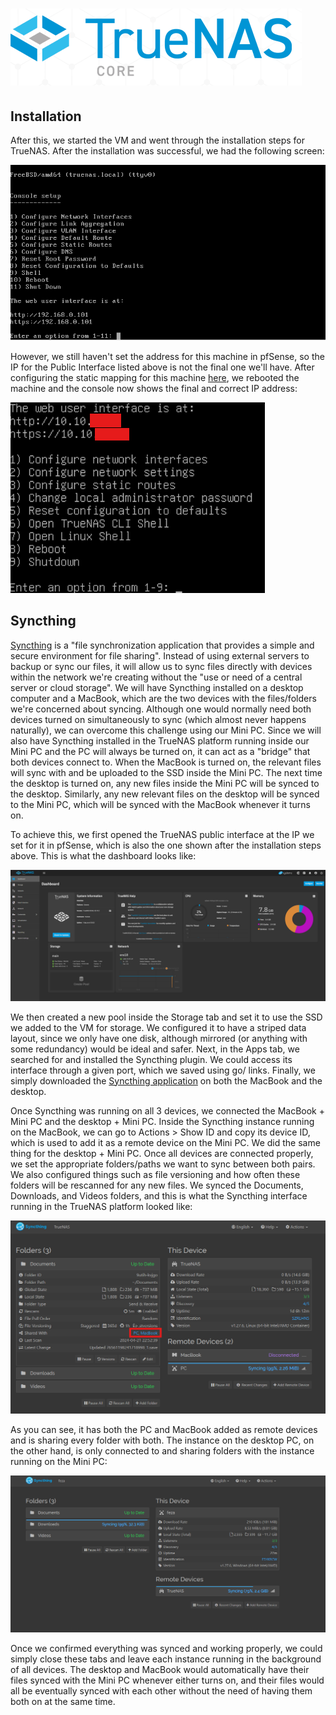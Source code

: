 # ![](../media/truenas_logo.png)

## Installation



After this, we started the VM and went through the installation steps for TrueNAS. After the installation was successful, we had the following screen:

![](../media/truenas_console.png)

However, we still haven't set the address for this machine in pfSense, so the IP for the Public Interface listed above is not the final one we'll have. After configuring the static mapping for this machine [here](2_pfsense.md#pihole), we rebooted the machine and the console now shows the final and correct IP address:

![](../media/truenas_console_2.png)

## Syncthing

[Syncthing](https://www.truenas.com/docs/scale/scaletutorials/apps/enterpriseapps/syncthing/) is a "file synchronization application that provides a simple and secure environment for file sharing". Instead of using external servers to backup or sync our files, it will allow us to sync files directly with devices within the network we're creating without the "use or need of a central server or cloud storage". We will have Syncthing installed on a desktop computer and a MacBook, which are the two devices with the files/folders we're concerned about syncing. Although one would normally need both devices turned on simultaneously to sync (which almost never happens naturally), we can overcome this challenge using our Mini PC. Since we will also have Syncthing installed in the TrueNAS platform running inside our Mini PC and the PC will always be turned on, it can act as a "bridge" that both devices connect to. When the MacBook is turned on, the relevant files will sync with and be uploaded to the SSD inside the Mini PC. The next time the desktop is turned on, any new files inside the Mini PC will be synced to the desktop. Similarly, any new relevant files on the desktop will be synced to the Mini PC, which will be synced with the MacBook whenever it turns on.

To achieve this, we first opened the TrueNAS public interface at the IP we set for it in pfSense, which is also the one shown after the installation steps above. This is what the dashboard looks like:

![](../media/truenas_dashboard.png)

We then created a new pool inside the Storage tab and set it to use the SSD we added to the VM for storage. We configured it to have a striped data layout, since we only have one disk, although mirrored (or anything with some redundancy) would be ideal and safer. Next, in the Apps tab, we searched for and installed the Syncthing plugin. We could access its interface through a given port, which we saved using go/ links. Finally, we simply downloaded the [Syncthing application](https://syncthing.net/downloads/) on both the MacBook and the desktop.

Once Syncthing was running on all 3 devices, we connected the MacBook + Mini PC and the desktop + Mini PC. Inside the Syncthing instance running on the MacBook, we can go to Actions > Show ID and copy its device ID, which is used to add it as a remote device on the Mini PC. We did the same thing for the desktop + Mini PC. Once all devices are connected properly, we set the appropriate folders/paths we want to sync between both pairs. We also configured things such as file versioning and how often these folders will be rescanned for any new files. We synced the Documents, Downloads, and Videos folders, and this is what the Syncthing interface running in the TrueNAS platform looked like:

![](../media/truenas_syncthing_truenas.png)

As you can see, it has both the PC and MacBook added as remote devices and is sharing every folder with both. The instance on the desktop PC, on the other hand, is only connected to and sharing folders with the instance running on the Mini PC:

![](../media/truenas_syncthing_pc.png)

Once we confirmed everything was synced and working properly, we could simply close these tabs and leave each instance running in the background of all devices. The desktop and MacBook would automatically have their files synced with the Mini PC whenever either turns on, and their files would all be eventually synced with each other without the need of having them both on at the same time.
